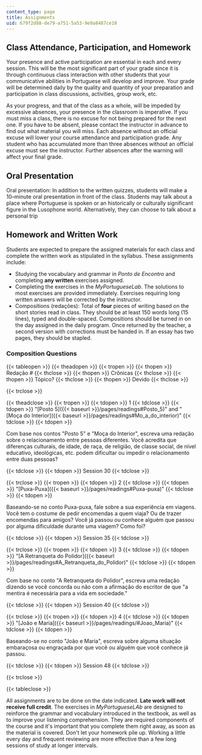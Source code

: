 ```yaml
---
content_type: page
title: Assignments
uid: 679f2d88-de79-a751-5a53-9e9a8487ce10
---
```


Class Attendance, Participation, and Homework
---------------------------------------------

Your presence and active participation are essential in each and every session. This will be the most significant part of your grade since it is through continuous class interaction with other students that your communicative abilities in Portuguese will develop and improve. Your grade will be determined daily by the quality and quantity of your preparation and participation in class discussions, activities, group work, etc.

As your progress, and that of the class as a whole, will be impeded by excessive absences, your presence in the classroom is imperative. If you must miss a class, there is no excuse for not being prepared for the next one. If you have to be absent, please contact the instructor in advance to find out what material you will miss. Each absence without an official excuse will lower your course attendance and participation grade. Any student who has accumulated more than three absences without an official excuse must see the instructor. Further absences after the warning will affect your final grade. 

Oral Presentation
-----------------

Oral presentation: In addition to the written quizzes, students will make a 10–minute oral presentation in front of the class. Students may talk about a place where Portuguese is spoken or an historically or culturally significant figure in the Lusophone world. Alternatively, they can choose to talk about a personal trip

Homework and Written Work
-------------------------

Students are expected to prepare the assigned materials for each class and complete the written work as stipulated in the syllabus. These assignments include:

*   Studying the vocabulary and grammar in _Ponto de Encontro_ and completing **any written** exercises assigned.
*   Completing the exercises in the _MyPortugueseLab_. The solutions to most exercises are provided immediately. Exercises requiring long written answers will be corrected by the instructor.
*   Compositions (redações): Total of **four** pieces of writing based on the short stories read in class. They should be at least 150 words long (15 lines), typed and double-spaced. Compositions should be turned in on the day assigned in the daily program. Once returned by the teacher, a second version with corrections must be handed in. If an essay has two pages, they should be stapled.

### Composition Questions

{{< tableopen >}}
{{< theadopen >}}
{{< tropen >}}
{{< thopen >}}
Redação #
{{< thclose >}}
{{< thopen >}}
Crônicas
{{< thclose >}}
{{< thopen >}}
Tópico?
{{< thclose >}}
{{< thopen >}}
Devido
{{< thclose >}}

{{< trclose >}}

{{< theadclose >}}
{{< tropen >}}
{{< tdopen >}}
1
{{< tdclose >}}
{{< tdopen >}}
"[Posto 5]({{< baseurl >}}/pages/readings#Posto_5)" and "[Moça do Interior]({{< baseurl >}}/pages/readings#Mo_a_do_interior)"
{{< tdclose >}}
{{< tdopen >}}


Com base nos contos "Posto 5" e "Moça do Interior", escreva uma redação sobre o relacionamento entre pessoas diferentes. Você acredita que diferenças culturais, de idade, de raça, de religião, de classe social, de nível educativo, ideológicas, etc. podem dificultar ou impedir o relacionamento entre duas pessoas?


{{< tdclose >}}
{{< tdopen >}}
Session 30
{{< tdclose >}}

{{< trclose >}}
{{< tropen >}}
{{< tdopen >}}
2
{{< tdclose >}}
{{< tdopen >}}
"[Puxa-Puxa]({{< baseurl >}}/pages/readings#Puxa-puxa)"
{{< tdclose >}}
{{< tdopen >}}


Baseando-se no conto Puxa-puxa, fale sobre a sua experiência em viagens. Você tem o costume de pedir encomendas a quem viaja? Ou de trazer encomendas para amigos? Você já passou ou conhece alguém que passou por alguma dificuldade durante uma viagem? Como foi?


{{< tdclose >}}
{{< tdopen >}}
Session 35
{{< tdclose >}}

{{< trclose >}}
{{< tropen >}}
{{< tdopen >}}
3
{{< tdclose >}}
{{< tdopen >}}
"[A Retranqueta do Polidor]({{< baseurl >}}/pages/readings#A_Retranqueta_do_Polidor)"
{{< tdclose >}}
{{< tdopen >}}


Com base no conto "A Retranqueta do Polidor", escreva uma redação dizendo se você concorda ou não com a afirmação do escritor de que "a mentira é necessária para a vida em sociedade."


{{< tdclose >}}
{{< tdopen >}}
Session 40
{{< tdclose >}}

{{< trclose >}}
{{< tropen >}}
{{< tdopen >}}
4
{{< tdclose >}}
{{< tdopen >}}
"[João e Maria]({{< baseurl >}}/pages/readings/#Joao_Maria)"
{{< tdclose >}}
{{< tdopen >}}


Baseando-se no conto "João e Maria", escreva sobre alguma situação embaraçosa ou engraçada por que você ou alguém que você conhece já passou.


{{< tdclose >}}
{{< tdopen >}}
Session 48
{{< tdclose >}}

{{< trclose >}}

{{< tableclose >}}

All assignments are to be done on the date indicated. **Late work will not receive full credit**. The exercises in _MyPortugueseLAb_ are designed to reinforce the grammar and vocabulary introduced in the textbook, as well as to improve your listening comprehension. They are required components of the course and it's important that you complete them right away, as soon as the material is covered. Don't let your homework pile up. Working a little every day and frequent reviewing are more effective than a few long sessions of study at longer intervals.